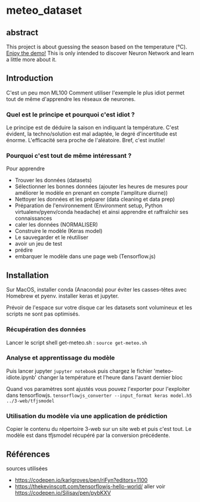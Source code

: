 # meteo_dataset

## abstract
This project is about guessing the season based on the temperature (°C).
[Enjoy the demo!](http://meteo.djoo.org)
This is only intended to discover Neuron Network and learn a little more about it.

## Introduction
C'est un peu mon ML100
Comment utiliser l'exemple le plus idiot permet tout de même d'apprendre les réseaux de neurones. 

### Quel est le principe et pourquoi c'est idiot ?
Le principe est de déduire la saison en indiquant la température.
C'est évident, la techno/solution est mal adaptée, le degré d'incertitude est énorme.
L'efficacité sera proche de l'aléatoire.
Bref, c'est inutile!

### Pourquoi c'est tout de même intéressant ?
Pour apprendre
* Trouver les données (datasets)
* Sélectionner les bonnes données (ajouter les heures de mesures pour améliorer le modèle en prenant en compte l'ampliture diurne)) 
* Nettoyer les données et les préparer (data cleaning et data prep)
* Préparation de l'environnement (Environment setup, Python virtualenv/pyenv/conda headache) et ainsi apprendre et raffraîchir ses connaissances 
* caler les données (NORMALISER)
* Construire le modèle (Keras model)
* Le sauvegarder et le réutiliser
* avoir un jeu de test
* prédire
* embarquer le modèle dans une page web (Tensorflow.js)

## Installation
Sur MacOS, installer conda (Anaconda) pour éviter les casses-têtes avec Homebrew et pyenv.
installer keras et jupyter.

Prévoir de l'espace sur votre disque car les datasets sont volumineux et les scripts ne sont pas optimisés.

### Récupération des données
Lancer le script shell get-meteo.sh :
`source get-meteo.sh`

### Analyse et apprentissage du modèle
Puis lancer jupyter
`jupyter notebook`
puis chargez le fichier 'meteo-idiote.ipynb'
changer la température et l'heure dans l'avant dernier bloc

Quand vos paramètres sont ajustés vous pouvez l'exporter pour l'exploiter dans tensorflowjs.
`tensorflowjs_converter --input_format keras model.h5 ../3-web/tfjsmodel`

### Utilisation du modèle via une application de prédiction
Copier le contenu du répertoire 3-web sur un site web et puis c'est tout.
Le modèle est dans tfjsmodel récupéré par la conversion précédente.

## Références
sources utilisées
* https://codepen.io/karlgroves/pen/riFyn?editors=1100
* https://thekevinscott.com/tensorflowjs-hello-world/ 
aller voir https://codepen.io/Silisav/pen/pybKXV

